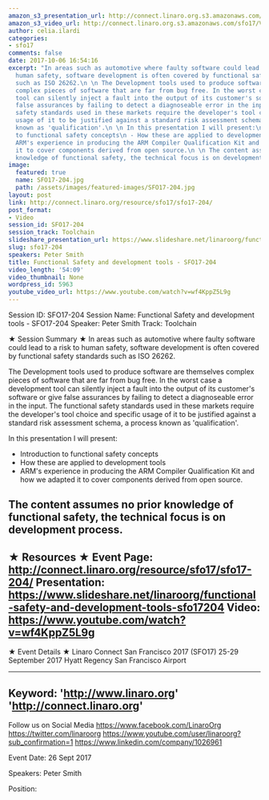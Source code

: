 ```yaml
---
amazon_s3_presentation_url: http://connect.linaro.org.s3.amazonaws.com/sfo17/Presentations/SFO17-204-%20Functional%20Safety%20and%20development%20tools.pdf
amazon_s3_video_url: http://connect.linaro.org.s3.amazonaws.com/sfo17/Videos/SFO17-204%20Functional%20Safety%20and%20development%20tools.mp4
author: celia.ilardi
categories:
- sfo17
comments: false
date: 2017-10-06 16:54:16
excerpt: "In areas such as automotive where faulty software could lead to a risk to
  human safety, software development is often covered by functional safety standards
  such as ISO 26262.\n \n The Development tools used to produce software are themselves
  complex pieces of software that are far from bug free. In the worst case a development
  tool can silently inject a fault into the output of its customer's software or give
  false assurances by failing to detect a diagnoseable error in the input. The functional
  safety standards used in these markets require the developer's tool choice and specific
  usage of it to be justified against a standard risk assessment schema, a process
  known as 'qualification'.\n \n In this presentation I will present:\n - Introduction
  to functional safety concepts\n - How these are applied to development tools\n -
  ARM's experience in producing the ARM Compiler Qualification Kit and how we adapted
  it to cover components derived from open source.\n \n The content assumes no prior
  knowledge of functional safety, the technical focus is on development process."
image:
  featured: true
  name: SFO17-204.jpg
  path: /assets/images/featured-images/SFO17-204.jpg
layout: post
link: http://connect.linaro.org/resource/sfo17/sfo17-204/
post_format:
- Video
session_id: SFO17-204
session_track: Toolchain
slideshare_presentation_url: https://www.slideshare.net/linaroorg/functional-safety-and-development-tools-sfo17204
slug: sfo17-204
speakers: Peter Smith
title: Functional Safety and development tools - SFO17-204
video_length: '54:09'
video_thumbnail: None
wordpress_id: 5963
youtube_video_url: https://www.youtube.com/watch?v=wf4KppZ5L9g
---
```


Session ID: SFO17-204
Session Name: Functional Safety and development tools - SFO17-204
Speaker: Peter Smith 
Track: Toolchain


★ Session Summary ★
In areas such as automotive where faulty software could lead to a risk to human safety, software development is often covered by functional safety standards such as ISO 26262.
 
 The Development tools used to produce software are themselves complex pieces of software that are far from bug free. In the worst case a development tool can silently inject a fault into the output of its customer's software or give false assurances by failing to detect a diagnoseable error in the input. The functional safety standards used in these markets require the developer's tool choice and specific usage of it to be justified against a standard risk assessment schema, a process known as 'qualification'.
 
 In this presentation I will present:
 - Introduction to functional safety concepts
 - How these are applied to development tools
 - ARM's experience in producing the ARM Compiler Qualification Kit and how we adapted it to cover components derived from open source.
 
 The content assumes no prior knowledge of functional safety, the technical focus is on development process.
---------------------------------------------------
★ Resources ★
Event Page: http://connect.linaro.org/resource/sfo17/sfo17-204/
Presentation: https://www.slideshare.net/linaroorg/functional-safety-and-development-tools-sfo17204
Video: https://www.youtube.com/watch?v=wf4KppZ5L9g
 ---------------------------------------------------

★ Event Details ★
Linaro Connect San Francisco 2017 (SFO17)
25-29 September 2017
Hyatt Regency San Francisco Airport

---------------------------------------------------
Keyword: 
'http://www.linaro.org'
'http://connect.linaro.org'
---------------------------------------------------
Follow us on Social Media
https://www.facebook.com/LinaroOrg
https://twitter.com/linaroorg
https://www.youtube.com/user/linaroorg?sub_confirmation=1
https://www.linkedin.com/company/1026961

Event Date: 26 Sept 2017

Speakers: Peter Smith

Position: